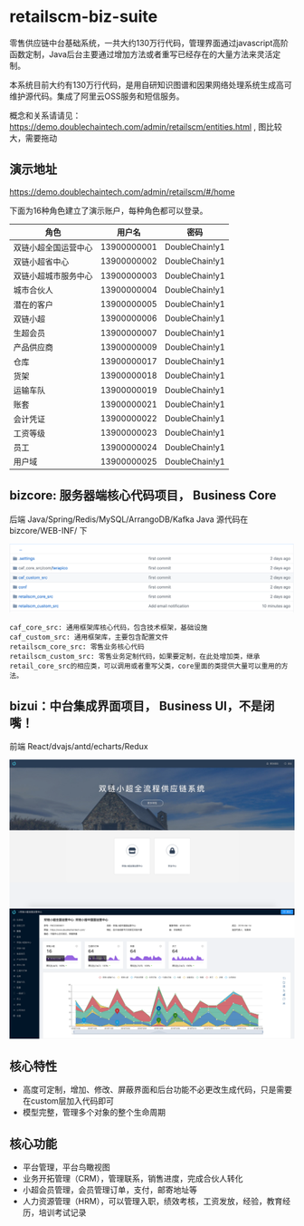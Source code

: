# retailscm-biz-suite
零售供应链中台基础系统，一共大约130万行代码，管理界面通过javascript高阶函数定制，Java后台主要通过增加方法或者重写已经存在的大量方法来灵活定制。

本系统目前大约有130万行代码，是用自研知识图谱和因果网络处理系统生成高可维护源代码。集成了阿里云OSS服务和短信服务。


概念和关系请请见：https://demo.doublechaintech.com/admin/retailscm/entities.html , 图比较大，需要拖动


## 演示地址

https://demo.doublechaintech.com/admin/retailscm/#/home

下面为16种角色建立了演示账户，每种角色都可以登录。

| 角色        | 用户名                            | 密码                                |
| ------------- |:-------------------------------------------:|:-----------------------------------------:|
|双链小超全国运营中心|13900000001|DoubleChain!y1|
|双链小超省中心|13900000002|DoubleChain!y1|
|双链小超城市服务中心|13900000003|DoubleChain!y1|
|城市合伙人|13900000004|DoubleChain!y1|
|潜在的客户|13900000005|DoubleChain!y1|
|双链小超|13900000006|DoubleChain!y1|
|生超会员|13900000007|DoubleChain!y1|
|产品供应商|13900000009|DoubleChain!y1|
|仓库|13900000017|DoubleChain!y1|
|货架|13900000018|DoubleChain!y1|
|运输车队|13900000019|DoubleChain!y1|
|账套|13900000021|DoubleChain!y1|
|会计凭证|13900000022|DoubleChain!y1|
|工资等级|13900000023|DoubleChain!y1|
|员工|13900000024|DoubleChain!y1|
|用户域|13900000025|DoubleChain!y1|


## bizcore: 服务器端核心代码项目， Business Core

后端 Java/Spring/Redis/MySQL/ArrangoDB/Kafka
Java 源代码在bizcore/WEB-INF/ 下


![ScreenShot](/doc/backend.png)
````
caf_core_src: 通用框架库核心代码，包含技术框架，基础设施
caf_custom_src: 通用框架库，主要包含配置文件
retailscm_core_src: 零售业务核心代码
retailscm_custom_src: 零售业务定制代码，如果要定制，在此处增加类，继承retail_core_src的相应类，可以调用或者重写父类，core里面的类提供大量可以重用的方法。
````

## bizui：中台集成界面项目， Business UI，不是闭嘴！
前端 React/dvajs/antd/echarts/Redux


![ScreenShot](/doc/homescreen.png)
![ScreenShot](/doc/rootapp.png)

## 核心特性

* 高度可定制，增加、修改、屏蔽界面和后台功能不必更改生成代码，只是需要在custom层加入代码即可
* 模型完整，管理多个对象的整个生命周期

## 核心功能
* 平台管理，平台鸟瞰视图
* 业务开拓管理（CRM），管理联系，销售进度，完成合伙人转化
* 小超会员管理，会员管理订单，支付，邮寄地址等
* 人力资源管理（HRM），可以管理入职，绩效考核，工资发放，经验，教育经历，培训考试记录
